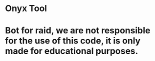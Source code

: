 # Onyx Tool
# Bot for raid, we are not responsible for the use of this code, it is only made for educational purposes.
